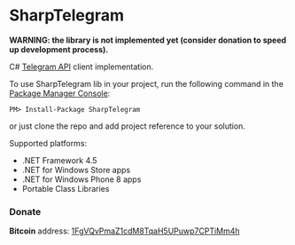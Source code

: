 # SharpTelegram

**WARNING: the library is not implemented yet (consider donation to speed up development process).**

C# [Telegram API](https://core.telegram.org/api) client implementation.

To use SharpTelegram lib in your project, run the following command in the [Package Manager Console](http://docs.nuget.org/docs/start-here/using-the-package-manager-console):

    PM> Install-Package SharpTelegram

or just clone the repo and add project reference to your solution.

Supported platforms:

- .NET Framework 4.5 
- .NET for Windows Store apps
- .NET for Windows Phone 8 apps
- Portable Class Libraries

### Donate ###

**Bitcoin** address: [1FgVQvPmaZ1cdM8TqaH5UPuwp7CPTiMm4h](bitcoin:1FgVQvPmaZ1cdM8TqaH5UPuwp7CPTiMm4h?label=SharpMTProto&message=123)
